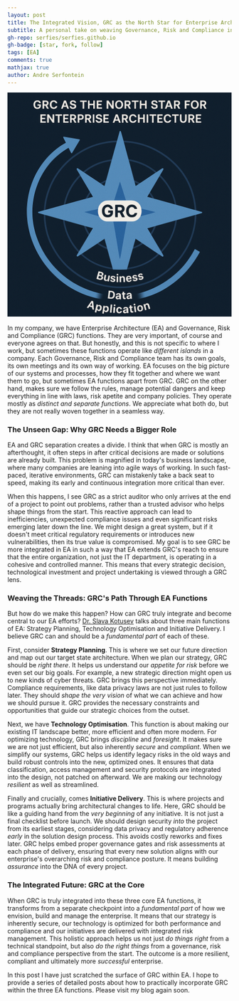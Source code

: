 ```yaml
---
layout: post
title: The Integrated Vision, GRC as the North Star for Enterprise Architecture
subtitle: A personal take on weaving Governance, Risk and Compliance into the daily life of the architecture practice.
gh-repo: serfies/serfies.github.io
gh-badge: [star, fork, follow]
tags: [EA]
comments: true
mathjax: true
author: Andre Serfontein
---
```


![The Integrated Vision, GRC as the North Star for Enterprise Architecture](/assets/img/2025-05-28-grc-as-north-star.png)

In my company, we have Enterprise Architecture (EA) and Governance, Risk and Compliance (GRC) functions. They are very important, of course and everyone agrees on that. But honestly, and this is not specific to where I work, but sometimes these functions operate like *different islands* in a company. Each Governance, Risk and Compliance team has its own goals, its own meetings and its own way of working. EA focuses on the big picture of our systems and processes, how they fit together and where we want them to go, but sometimes EA functions apart from GRC. GRC on the other hand, makes sure we follow the rules, manage potential dangers and keep everything in line with laws, risk apetite and company policies. They operate mostly as *distinct and separate functions*. We appreciate what both do, but they are not really woven together in a seamless way.

### The Unseen Gap: Why GRC Needs a Bigger Role

EA and GRC separation creates a divide. I think that when GRC is mostly an afterthought, it often steps in after critical decisions are made or solutions are already built. This problem is magnified in today's business landscape, where many companies are leaning into agile ways of working. In such fast-paced, iterative environments, GRC can mistakenly take a back seat to speed, making its early and continuous integration more critical than ever.

When this happens, I see GRC as a strict auditor who only arrives at the end of a project to point out problems, rather than a trusted advisor who helps shape things from the start. This reactive approach can lead to inefficiencies, unexpected compliance issues and even significant risks emerging later down the line. We might design a great system, but if it doesn't meet critical regulatory requirements or introduces new vulnerabilities, then its true value is compromised. My goal is to see GRC be more integrated in EA in such a way that EA extends GRC's reach to ensure that the entire organization, not just the IT department, is operating in a cohesive and controlled manner. This means that every strategic decision, technological investment and project undertaking is viewed through a GRC lens.

### Weaving the Threads: GRC's Path Through EA Functions

But how do we make this happen? How can GRC truly integrate and become central to our EA efforts? [Dr. Slava Kotusev](https://kotusev.com/) talks about three main functions of EA: Strategy Planning, Technology Optimisation and Initiative Delivery. I believe GRC can and should be a *fundamental part* of each of these.

First, consider **Strategy Planning**. This is where we set our future direction and map out our target state architecture. When we plan our strategy, GRC should be *right there*. It helps us understand our *appetite for risk* before we even set our big goals. For example, a new strategic direction might open us to new kinds of cyber threats. GRC brings this perspective immediately. Compliance requirements, like data privacy laws are not just rules to follow later. They should *shape the very vision* of what we can achieve and how we should pursue it. GRC provides the necessary constraints and opportunities that guide our strategic choices from the outset.

Next, we have **Technology Optimisation**. This function is about making our existing IT landscape better, more efficient and often more modern. For optimizing technology, GRC brings *discipline* and *foresight*. It makes sure we are not just efficient, but also inherently *secure* and *compliant*. When we simplify our systems, GRC helps us identify legacy risks in the old ways and build robust controls into the new, optimized ones. It ensures that data classification, access management and security protocols are integrated into the design, not patched on afterward. We are making our technology *resilient* as well as streamlined.

Finally and crucially, comes **Initiative Delivery**. This is where projects and programs actually bring architectural changes to life. Here, GRC should be like a guiding hand from the *very beginning* of any initiative. It is not just a final checklist before launch. We should design security *into* the project from its earliest stages, considering data privacy and regulatory adherence *early* in the solution design process. This avoids costly reworks and fixes later. GRC helps embed proper governance gates and risk assessments at each phase of delivery, ensuring that every new solution aligns with our enterprise's overarching risk and compliance posture. It means building *assurance* into the DNA of every project.

### The Integrated Future: GRC at the Core

When GRC is truly integrated into these three core EA functions, it transforms from a separate checkpoint into a *fundamental part* of how we envision, build and manage the enterprise. It means that our strategy is inherently secure, our technology is optimized for both performance and compliance and our initiatives are delivered with integrated risk management. This holistic approach helps us not just *do things right* from a technical standpoint, but also *do the right things* from a governance, risk and compliance perspective from the start. The outcome is a more resilient, compliant and ultimately more *successful* enterprise.

In this post I have just scratched the surface of GRC within EA. I hope to provide a series of detailed posts about how to practically incorporate GRC within the three EA functions. Please visit my blog again soon.